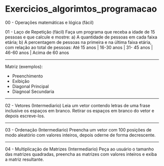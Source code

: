 # Exercicios_algorimtos_programacao

00 - Operações matemáticas e lógica (fácil)

01 - Laço de Repetição (fácil)
Faça um programa que receba a idade de 15 pessoas e que calcule e mostre:
a)	A quantidade de pessoas em cada faixa etária;
b)	A percentagem de pessoas na primeira e na última faixa etária, com relação ao total de pessoas: 
Até 15 anos | 16-30 anos | 31- 45 anos | 46-60 anos | Acima de 60 anos

-------------------------------------------------------------------------------------------------------------------------------------

Matriz (exemplos):
- Preenchimento
- Exibição 
- Diagonal Principal
- Diagnoal Secundaria

-------------------------------------------------------------------------------------------------------------------------------------
02 - Vetores (Intermediario)
Leia um vetor contendo letras de uma frase inclusive os espaços em branco. Retirar os espaços em branco do vetor e depois escreve-los.

-------------------------------------------------------------------------------------------------------------------------------------
03 - Ordenação (Intermediario)
Preencha um vetor com 100 posições de modo aleatório com valores inteiros, depois oderne de forma decrescente.

-------------------------------------------------------------------------------------------------------------------------------------
04 - Multiplicação de Matrizes (Intermediario)
Peça ao usuário o tamanho das matrizes quadradas, preencha as matrizes com valores inteiros e exiba a matriz resultante.

